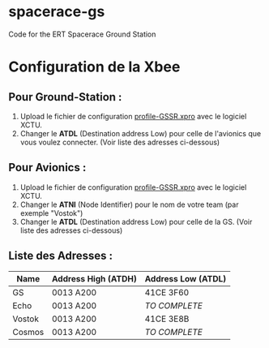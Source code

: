 # spacerace-gs
Code for the ERT Spacerace Ground Station

# Configuration de la Xbee
## Pour Ground-Station :

 1. Upload le fichier de configuration [profile-GSSR.xpro](https://github.com/ERT-SR-GS/spacerace-gs/blob/main/profile_GSSR.xpro) avec le logiciel XCTU.
 2. Changer le **ATDL** (Destination address Low) pour celle de l'avionics que vous voulez connecter. (Voir liste des adresses ci-dessous)

## Pour Avionics :
1. Upload le fichier de configuration [profile-GSSR.xpro](https://github.com/ERT-SR-GS/spacerace-gs/blob/main/profile_GSSR.xpro) avec le logiciel XCTU.
2. Changer le **ATNI** (Node Identifier) pour le nom de votre team (par exemple "Vostok")
3. Changer le **ATDL** (Destination address Low) pour celle de la GS. (Voir liste des adresses ci-dessous)

## Liste des Adresses :
|Name|Address High (ATDH)|Address Low (ATDL)|
|--|--|--|
|GS|0013 A200|41CE 3F60|
|Echo|0013 A200| *TO COMPLETE* |
|Vostok|0013 A200|41CE 3E8B|
|Cosmos|0013 A200| *TO COMPLETE* |
